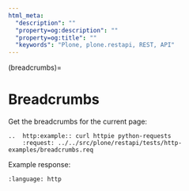```yaml
---
html_meta:
  "description": ""
  "property=og:description": ""
  "property=og:title": ""
  "keywords": "Plone, plone.restapi, REST, API"
---
```


(breadcrumbs)=

# Breadcrumbs

Get the breadcrumbs for the current page:

```{eval-rst}
..  http:example:: curl httpie python-requests
    :request: ../../src/plone/restapi/tests/http-examples/breadcrumbs.req
```

Example response:

```{literalinclude} ../../src/plone/restapi/tests/http-examples/breadcrumbs.resp
:language: http
```
